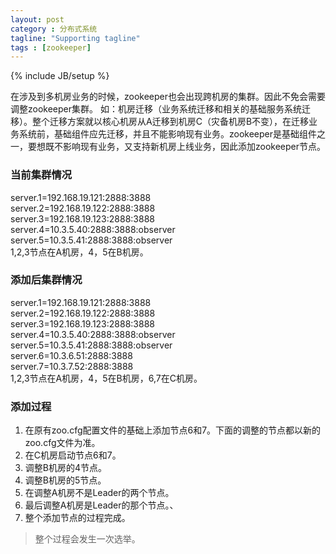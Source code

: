 ```yaml
---
layout: post
category : 分布式系统
tagline: "Supporting tagline"
tags : [zookeeper]
---
```

{% include JB/setup %}


在涉及到多机房业务的时候，zookeeper也会出现跨机房的集群。因此不免会需要调整zookeeper集群。
如：机房迁移（业务系统迁移和相关的基础服务系统迁移）。整个迁移方案就以核心机房从A迁移到机房C（灾备机房B不变），在迁移业务系统前，基础组件应先迁移，并且不能影响现有业务。zookeeper是基础组件之一，要想既不影响现有业务，又支持新机房上线业务，因此添加zookeeper节点。

### 当前集群情况
server.1=192.168.19.121:2888:3888<br>
server.2=192.168.19.122:2888:3888<br>
server.3=192.168.19.123:2888:3888<br>
server.4=10.3.5.40:2888:3888:observer<br>
server.5=10.3.5.41:2888:3888:observer<br>
1,2,3节点在A机房，4，5在B机房。

### 添加后集群情况
server.1=192.168.19.121:2888:3888<br>
server.2=192.168.19.122:2888:3888<br>
server.3=192.168.19.123:2888:3888<br>
server.4=10.3.5.40:2888:3888:observer<br>
server.5=10.3.5.41:2888:3888:observer<br>
server.6=10.3.6.51:2888:3888<br>
server.7=10.3.7.52:2888:3888<br>
1,2,3节点在A机房，4，5在B机房，6,7在C机房。

### 添加过程

 1. 在原有zoo.cfg配置文件的基础上添加节点6和7。下面的调整的节点都以新的zoo.cfg文件为准。
 2. 在C机房启动节点6和7。
 3. 调整B机房的4节点。
 4. 调整B机房的5节点。
 5. 在调整A机房不是Leader的两个节点。
 6. 最后调整A机房是Leader的那个节点。、
 7. 整个添加节点的过程完成。
        
 > 整个过程会发生一次选举。
